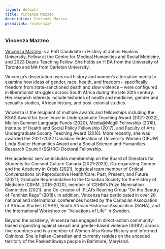 ```yaml
---
layout: default
title: Vincenza Mazzeo
description: Vincenza Mazzeo
permalink: /vincenza/
---
```

### Vincenza Mazzeo  
[Vincenza Mazzeo](https://hopkinsmedicalhumanities.org/people/vincenza-mazzeo/) is a PhD Candidate in History at Johns Hopkins University, Fellow at the Centre for Medical Humanities and Social Medicine, and 2023 Deans Teaching Fellow.  She holds an H.BA from the University of Toronto and MA from Carleton University.

Vincenza’s dissertation uses oral history and women’s alternative media to examine how ideas of gender, race, health, and freedom – specifically, freedom from state-sanctioned death and slow violence – were configured in liberationist struggles across South Africa during the late 20th century. Her research interests include histories of health and medicine, gender and sexuality studies, African history, and post-colonial studies.

Vincenza is the recipient of multiple awards and fellowships including the KSAS Award for Excellence in Undergraduate Teaching Award (2021-2022), Mellon Summer Language Funds (2020), Media@Mcgill Fellowship (2018), Institute of Health and Social Policy Fellowship (2017), and Faculty of Arts Undergraduate Society Teaching Award (2016).  More recently, she was awarded the 2021-2022 Canadian Federation of University Women (CFUW) Linda Souter Humanities Award and a Social Science and Humanities Research Council (SSHRC) Doctoral Fellowship.

Her academic service includes membership on the Board of Directors for Students for Consent Culture Canada (2021-2023), Co-organizing Gender and the Academy in Crisis (2021), logistical team member of Critical Conversations on Reproductive Health/Care: Past, Present, and Future (2021), Graduate Representative to the Canadian Society for the History of Medicine (CSHM, 2016-2020), member of CSHM’s Prize Nomination Committee (2021), and Co-creator of IPLAI’s Reading Group “On the Beauty of Feminist Rage” (2018).  In addition, Vincenza has participated in over 20 national and international conferences hosted by the Canadian Association of African Studies (CAAS), South African Historical Association (SAHA), and the International Workshop on “Valuations of Life” in Sweden.

Beyond the academy, Vincenza has engaged in direct-action community-based organizing against sexual and gender-based violence (SGBV) across five countries and is a member of Women Also Know History and Informed Opinions.  She is Italian-Canadian and currently resides on the unceded territory of the Paskestikweya people in Baltimore, Maryland.

